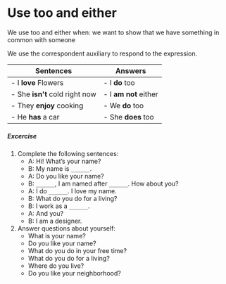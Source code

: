 # Use too and either
We use too and either when:
we want to show that we have something in common with someone

We use the correspondent auxiliary to respond to the expression.

|Sentences|Answers|
|-|-|
|- I **love** Flowers|- I **do** too|
|- She **isn't** cold right now|- I **am not** either|
|- They **enjoy** cooking|- We **do** too|
|- He **has** a car|- She **does** too

##### Excercise
1. Complete the following sentences:
	- A: Hi! What’s your name?
	- B: My name is `______`.
	- A: Do you like your name?
	- B: `______`, I am named after `______`. How about you?
	- A: I do `______`. I love my name.
	- B: What do you do for a living?
	- B: I work as a `______`.
	- A: And you?
	- B: I am a designer.
1. Answer questions about yourself:
	- What is your name?
	- Do you like your name?
	- What do you do in your free time?
	- What do you do for a living?
	- Where do you live?
	- Do you like your neighborhood?
